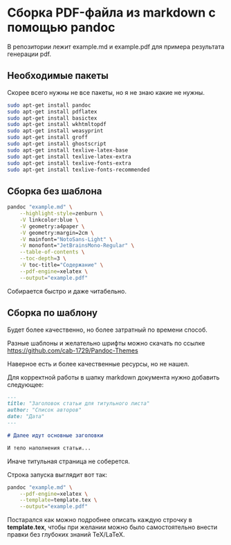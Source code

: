 # Сборка PDF-файла из markdown с помощью pandoc

В репозитории лежит example.md и example.pdf для примера результата генерации pdf.

## Необходимые пакеты

Скорее всего нужны не все пакеты, но я не знаю какие не нужны.

```Bash
sudo apt-get install pandoc
sudo apt-get install pdflatex
sudo apt-get install basictex
sudo apt-get install wkhtmltopdf
sudo apt-get install weasyprint
sudo apt-get install groff
sudo apt-get install ghostscript
sudo apt-get install texlive-latex-base
sudo apt-get install texlive-latex-extra
sudo apt-get install texlive-fonts-extra
sudo apt-get install texlive-fonts-recommended
```

## Сборка без шаблона

```Bash
pandoc "example.md" \
    --highlight-style=zenburn \
    -V linkcolor:blue \
    -V geometry:a4paper \
    -V geometry:margin=2cm \
    -V mainfont="NotoSans-Light" \
    -V monofont="JetBrainsMono-Regular" \
    --table-of-contents \
    --toc-depth=3 \
    -V toc-title="Содержание" \
    --pdf-engine=xelatex \
    --output="example.pdf"
```

Собирается быстро и даже читабельно.

## Сборка по шаблону

Будет более качественно, но более затратный по времени способ.

Разные шаблоны и желательно шрифты можно скачать по ссылке https://github.com/cab-1729/Pandoc-Themes

Наверное есть и более качественные ресурсы, но не нашел.

Для корректной работы в шапку markdown документа нужно добавить следующее:

```md
---
title: "Заголовок статьи для титульного листа"
author: "Список авторов"
date: "Дата"
---

# Далее идут основные заголовки

И тело наполнения статьи...
```

Иначе титульная страница не соберется.

Строка запуска выглядит вот так:

```Bash
pandoc "example.md" \
    --pdf-engine=xelatex \
    --template=template.tex \
    --output="example.pdf"
```

Постарался как можно подробнее описать каждую строчку в **template.tex**,
чтобы при желании можно было самостоятельно внести правки без глубоких знаний TeX/LaTeX.
